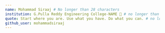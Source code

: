 ```yaml
---
name: Mohammad Siraaj # No longer than 28 characters
institution: G.Pulla Reddy Engineering College-NAME 🚩 # no longer than 58 characters
quote: Start where you are. Use what you have. Do what you can. # no longer than 100 characters, avoid using quotes(") to guarantee the format remains the same.
github_user: mohammadsiraaj
---
```

